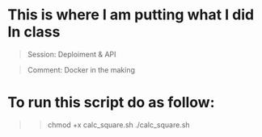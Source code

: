 # This is where I am putting what I did In class

> Session: Deploiment & API 

> Comment: Docker in the making

# To run this script do as follow:
>> chmod +x calc_square.sh
>> ./calc_square.sh
